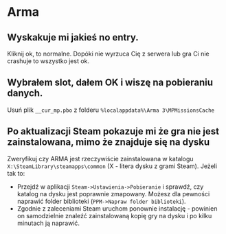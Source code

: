 # Arma

## Wyskakuje mi jakieś no entry.
Kliknij ok, to normalne. Dopóki nie wyrzuca Cię z serwera lub gra Ci nie crashuje to wszystko jest ok.

## Wybrałem slot, dałem OK i wiszę na pobieraniu danych.
Usuń plik `__cur_mp.pbo` z folderu `%localappdata%\Arma 3\MPMissionsCache`

## Po aktualizacji Steam pokazuje mi że gra nie jest zainstalowana, mimo że znajduje się na dysku
Zweryfikuj czy ARMA jest rzeczywiście zainstalowana w katalogu `X:\SteamLibrary\steamapps\common` (X - litera dysku z grami Steam). Jeżeli tak to:
- Przejdź w aplikacji `Steam->Ustawienia->Pobieranie` i sprawdź, czy katalog na dysku jest poprawnie zmapowany. Możesz dla pewności naprawić folder biblioteki (`PPM->Napraw folder biblioteki`).
- Zgodnie z zaleceniami Steam uruchom ponownie instalację - powinien on samodzielnie znaleźć zainstalowaną kopię gry na dysku i po kilku minutach ją naprawić.
